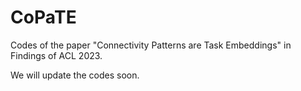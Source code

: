 # CoPaTE
Codes of the paper "Connectivity Patterns are Task Embeddings" in Findings of ACL 2023.

We will update the codes soon.
